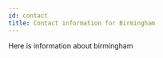 ```yaml
---
id: contact
title: Contact information for Birmingham
---
```


Here is information about birmingham
